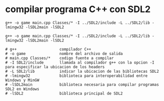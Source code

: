 # compilar programa C++ con SDL2

`g++ -o game main.cpp Classes/* -I ../SDL2/include -L ../SDL2/lib -lmingw32 -lSDL2main -lSDL2`

```
g++ -o game main.cpp Classes/* -I ../SDL2/include -L ../SDL2/lib -lmingw32 -lSDL2main -lSDL2

# g++                   compilador C++
# -o game               nombre del archivo de salida
# main.cpp Classes/*    codigo fuente a compilar
# -I SDL2/include       llamada al compilador g++ con la opcion -I para especificar la ubicacion de los headers
# -L SDL2/lib           indicar la ubicacion de las bibliotecas SDL2
# -lmingw32             biblioteca para interoperabilidad entre Windows y MinGW
# -lSDL2main            biblioteca necesaria para compilar programas SDL2 en Windows
# -lSDL2                biblioteca principal de SDL2
```
